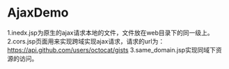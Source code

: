 # AjaxDemo

1.inedx.jsp为原生的ajax请求本地的文件，文件放在web目录下的同一级上。
2.cors.jsp页面用来实现跨域实现ajax请求，请求的url为：https://api.github.com/users/octocat/gists
3.same_domain.jsp实现同域下资源的访问。
